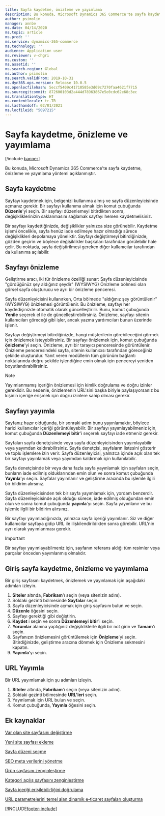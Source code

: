 ```yaml
---
title: Sayfa kaydetme, önizleme ve yayımlama
description: Bu konuda, Microsoft Dynamics 365 Commerce'te sayfa kaydetme, önizleme ve yayınlama yöntemi açıklanmıştır.
author: psimolin
manager: annbe
ms.date: 04/14/2020
ms.topic: article
ms.prod: ''
ms.service: dynamics-365-commerce
ms.technology: ''
audience: Application user
ms.reviewer: v-chgri
ms.custom: ''
ms.assetid: ''
ms.search.region: Global
ms.author: psimolin
ms.search.validFrom: 2019-10-31
ms.dyn365.ops.version: Release 10.0.5
ms.openlocfilehash: 5eccf5409c41710585e3d69c7270faa4621f7715
ms.sourcegitcommit: 872600103d2a444d78963867e5e0cdc62e68c3ec
ms.translationtype: HT
ms.contentlocale: tr-TR
ms.lasthandoff: 02/01/2021
ms.locfileid: "5097215"
---
```

# <a name="save-preview-and-publish-a-page"></a>Sayfa kaydetme, önizleme ve yayımlama

[!include [banner](includes/banner.md)]

Bu konuda, Microsoft Dynamics 365 Commerce'te sayfa kaydetme, önizleme ve yayınlama yöntemi açıklanmıştır.

## <a name="save-a-page"></a>Sayfa kaydetme

Sayfayı kaydetmek için, belgenizi kullanıma almış ve sayfa düzenleyicisinde açmanız gerekir. Bir sayfayı kullanıma almak için komut çubuğunda **Düzenle**'yi seçin. Bir sayfayı düzenlemeyi bitirdikten sonra, değişikliklerinizin saklanmasını sağlamak sayfayı hemen kaydetmelisiniz.

Bir sayfayı kaydettiğinizde, değişiklikler yalnızca size görünebilir. Kaydetme işlemi öncelikle, sayfa henüz iade edilmeye hazır olmadığı sürece değişiklikleri depolamaya yöneliktir. Sayfayı değiştirmeyi bitirdiğinizde, gözden geçirin ve böylece değişiklikler başkaları tarafından görülebilir hale gelir. Bu noktada, sayfa değiştirilmesi gereken diğer kullanıcılar tarafından da kullanıma açılabilir.

## <a name="preview-a-page"></a>Sayfayı önizleme

Geliştirme aracı, iki tür önizleme özelliği sunar: Sayfa düzenleyicisinde "gördüğünüz şey aldığınız şeydir" (WYSIWYG) Önizleme bölmesi olan görsel sayfa oluşturucu ve ayrı bir önizleme penceresi.

Sayfa düzenleyicisini kullanırken, Orta bölmede "aldığınız şey görüntülenir" (WYSIWYG) önizlemesi görüntülenir. Bu önizleme, sayfayı her kaydedişinizde otomatik olarak güncelleştirilir. Bunu, komut çubuğunda **Yenile** seçerek el ile de güncelleştirebilirsiniz. Önizleme, sayfayı sitenin kullanıcıları göreceği gibi işler, ancak yazma yardımcıları bunun üzerinde işlenir.

Sayfayı değiştirmeyi bitirdiğinizde, hangi müşterilerin görebileceğini görmek için önizlemek isteyebilirsiniz. Bir sayfayı önizlemek için, komut çubuğunda **önizleme**'yi seçin. Önizleme, ayrı bir tarayıcı penceresinde görüntülenir. Önizleme penceresindeki sayfa, sitenin kullanıcısı tarafından göreceğiniz şekilde oluşturulur. Yanıt veren modüllerin tüm görünüm bağlantı noktalarında doğru şekilde işlendiğine emin olmak için pencereyi yeniden boyutlandırabilirsiniz.

> [!NOTE]
> Yayımlanmamış içeriğin önizlemesi için kimlik doğrulama ve doğru izinler gereklidir. Bu nedenle, önizlemenin URL'sini başka biriyle paylaşıyorsanız bu kişinin içeriğe erişmek için doğru izinlere sahip olması gerekir.

## <a name="publish-a-page"></a>Sayfayı yayımla

Sayfanız hazır olduğunda, bir sonraki adım bunu yayınlamaktır, böylece harici kullanıcılar içeriği görüntüleyebilir. Bir sayfayı yayımlayabilmeniz için, komut çubuğunda **Düzenlemeyi bitir**'i seçerek sayfayı iade etmeniz gerekir.

Sayfaları sayfa denetçisinde veya sayfa düzenleyicisinden yayımlayabilir veya yayımdan kaldırabilirsiniz. Sayfa denetçisi, sayfaların listesini gösterir ve toplu işlemlere izin verir. Sayfa düzenleyicisi, yalnızca içinde açık olan tek bir sayfayı yayınlamak veya yayımdan kaldırmak için kullanılabilir.

Sayfa denetçisinde bir veya daha fazla sayfa yayınlamak için sayfaları seçin, bunların iade edilmiş olduklarından emin olun ve sonra komut çubuğunda **Yayınla**'yı seçin. Sayfalar yayımlanır ve geliştirme aracında bu işlemle ilgili bir bildirim alırsınız.

Sayfa düzenleyicisinden tek bir sayfa yayımlamak için, yordam benzerdir. Sayfa düzenleyicisinde açık olduğu sürece, iade edilmiş olduğundan emin olun ve sonra komut çubuğunda **yayınla**'yı seçin. Sayfa yayımlanır ve bu işlemle ilgili bir bildirim alırsınız.

Bir sayfayı yayımladığınızda, yalnızca sayfa içeriği yayımlanır. Siz ve diğer kullanıcılar sayfaya gidip URL ile ilişkilendirildikten sonra görebilir. URL'nin ayrı olarak yayımlanması gerekir.

> [!IMPORTANT]
> Bir sayfayı yayımlayabilmeniz için, sayfanın referans aldığı tüm resimler veya parçalar önceden yayımlanmış olmalıdır.

## <a name="save-preview-and-publish-a-home-page"></a>Giriş sayfa kaydetme, önizleme ve yayımlama

Bir giriş sayfasını kaydetmek, önizlemek ve yayınlamak için aşağıdaki adımları izleyin.

1. **Siteler** altında, **Fabrikam**'ı seçin (veya sitenizin adını).
1. Soldaki gezinti bölmesinde **Sayfalar** seçin.
1. Sayfa düzenleyicisinde açmak için giriş sayfasını bulun ve seçin.
1. **Düzenle** öğesini seçin.
1. Sayfayı gerektiği gibi değiştirin.
1. **Kaydet** i seçin ve sonra **Düzenlemeyi bitir**'i seçin.
1. **Yorumlar** alanına yaptığınız değişikliklerle ilgili bir not girin ve **Tamam**'ı seçin.
1. Sayfanızın önizlemesini görüntülemek için **Önizleme**'yi seçin. Bitirdiğinizde, geliştirme aracına dönmek için Önizleme sekmesini kapatın.
1. **Yayımla**'yı seçin.

## <a name="publish-a-url"></a>URL Yayımla

Bir URL yayımlamak için şu adımları izleyin.

1. **Siteler** altında, **Fabrikam**'ı seçin (veya sitenizin adını).
1. Soldaki gezinti bölmesinde **URL'leri** seçin.
1. Yayınlamak için URL bulun ve seçin.
1. Komut çubuğunda, **Yayınla** öğesini seçin.

## <a name="additional-resources"></a>Ek kaynaklar

[Var olan site sayfasını değiştirme](modify-existing-page.md)

[Yeni site sayfası ekleme](add-new-page.md)

[Sayfa düzeni seçme](select-page-layouts.md)

[SEO meta verilerini yönetme](manage-seo-metadata.md)

[Ürün sayfasını zenginleştirme](enrich-product-page.md)

[Kategori açılış sayfasını zenginleştirme](enrich-category-page.md)

[Sayfa içeriği erişilebilirliğini doğrulama](verify-accessibility.md)

[URL parametrelerini temel alan dinamik e-ticaret sayfaları oluşturma](create-dynamic-pages.md)


[!INCLUDE[footer-include](../includes/footer-banner.md)]